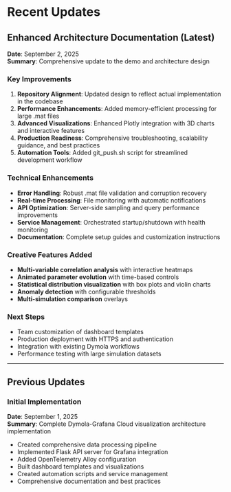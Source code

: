 # Recent Updates

## Enhanced Architecture Documentation (Latest)

**Date**: September 2, 2025  
**Summary**: Comprehensive update to the demo and architecture design

### Key Improvements

1. **Repository Alignment**: Updated design to reflect actual implementation in the codebase
2. **Performance Enhancements**: Added memory-efficient processing for large .mat files
3. **Advanced Visualizations**: Enhanced Plotly integration with 3D charts and interactive features
4. **Production Readiness**: Comprehensive troubleshooting, scalability guidance, and best practices
5. **Automation Tools**: Added git_push.sh script for streamlined development workflow

### Technical Enhancements

- **Error Handling**: Robust .mat file validation and corruption recovery
- **Real-time Processing**: File monitoring with automatic notifications
- **API Optimization**: Server-side sampling and query performance improvements
- **Service Management**: Orchestrated startup/shutdown with health monitoring
- **Documentation**: Complete setup guides and customization instructions

### Creative Features Added

- **Multi-variable correlation analysis** with interactive heatmaps
- **Animated parameter evolution** with time-based controls
- **Statistical distribution visualization** with box plots and violin charts
- **Anomaly detection** with configurable thresholds
- **Multi-simulation comparison** overlays

### Next Steps

- Team customization of dashboard templates
- Production deployment with HTTPS and authentication
- Integration with existing Dymola workflows
- Performance testing with large simulation datasets

---

## Previous Updates

### Initial Implementation
**Date**: September 1, 2025  
**Summary**: Complete Dymola-Grafana Cloud visualization architecture implementation

- Created comprehensive data processing pipeline
- Implemented Flask API server for Grafana integration
- Added OpenTelemetry Alloy configuration
- Built dashboard templates and visualizations
- Created automation scripts and service management
- Comprehensive documentation and best practices